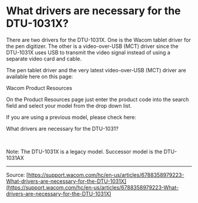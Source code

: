 # What drivers are necessary for the DTU-1031X?

There are two drivers for the DTU-1031X. One is the Wacom tablet driver for the pen digitizer. The other is a video-over-USB (MCT) driver since the DTU-1031X uses USB to transmit the video signal instead of using a separate video card and cable.


The pen tablet driver and the very latest video-over-USB (MCT) driver are available here on this page:


Wacom Product Resources


On the Product Resources page just enter the product code into the search field and select your model from the drop down list.


If you are using a previous model, please check here:

What drivers are necessary for the DTU-1031?



 



Note: The DTU-1031X is a legacy model. Successor model is the DTU-1031AX

---
Source: [https://support.wacom.com/hc/en-us/articles/6788358979223-What-drivers-are-necessary-for-the-DTU-1031X](https://support.wacom.com/hc/en-us/articles/6788358979223-What-drivers-are-necessary-for-the-DTU-1031X)
